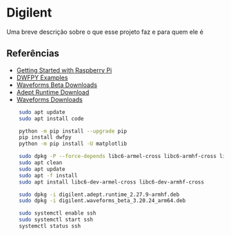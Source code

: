 # Digilent

Uma breve descrição sobre o que esse projeto faz e para quem ele é

## Referências

 - [Getting Started with Raspberry Pi](https://digilent.com/reference/test-and-measurement/guides/getting-started-with-raspberry-pi)
 - [DWFPY Examples](https://github.com/mariusgreuel/dwfpy/tree/main/examples)
 - [Waveforms Beta Downloads](https://forum.digilent.com/topic/8908-waveforms-beta-download/)
 - [Adept Runtime Download](https://lp.digilent.com/complete-adept-runtime-download)
 - [Waveforms Downloads](https://digilent.com/reference/software/waveforms/waveforms-3/previous-versions)

```bash
    sudo apt update
    sudo apt install code
```

```bash
    python -m pip install --upgrade pip
    pip install dwfpy
    python -m pip install -U matplotlib
```

```bash
    sudo dpkg -P --force-depends libc6-armel-cross libc6-armhf-cross libc6-dev-armel-cross libc6-dev-armhf-cross
    sudo apt clean
    sudo apt update
    sudo apt -f install
    sudo apt install libc6-dev-armel-cross libc6-dev-armhf-cross
```

```bash
    sudo dpkg -i digilent.adept.runtime_2.27.9-armhf.deb
    sudo dpkg -i digilent.waveforms_beta_3.20.24_arm64.deb
```

```bash
    sudo systemctl enable ssh
    sudo systemctl start ssh
    systemctl status ssh
```

